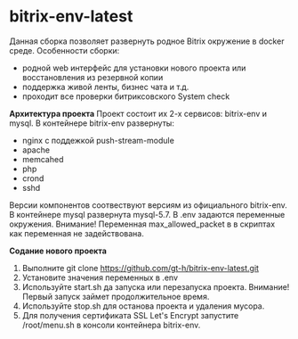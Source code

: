 # bitrix-env-latest
Данная сборка позволяет развернуть родное Bitrix окружение в docker среде.
Особенности сборки:
  - родной web интерфейс для установки нового проекта или восстановления из резервной копии
  - поддержка живой ленты, бизнес чата и т.д.
  - проходит все проверки битриксовского System check

**Архитектура проекта**
Проект состоит их 2-х сервисов: bitrix-env и mysql.
В контейнере bitrix-env развернуты:
  - nginx с поддежкой push-stream-module
  - apache
  - memcahed
  - php
  - crond
  - sshd

Версии компонентов соотвествуют версиям из официального bitrix-env.
В контейнере mysql развернута mysql-5.7.
В .env задаются переменные окружения. Внимание! Переменная max_allowed_packet в
в скриптах как переменная не задействована.

**Содание нового проекта**

1. Выполните git clone https://github.com/gt-h/bitrix-env-latest.git
2. Установите значения переменных в .env
3. Используйте start.sh да запуска или перезапуска проекта. Внимание! Первый запуск займет продолжительное время.
4. Используйте stop.sh для останова проекта и удаления мусора.
5. Для получения сертификата SSL Let's Encrypt запустите /root/menu.sh в консоли контейнера bitrix-env.
